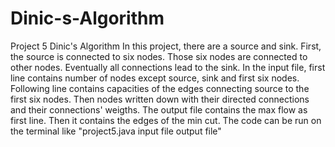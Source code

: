 # Dinic-s-Algorithm
Project 5 Dinic's Algorithm
In this project, there are a source and sink. First, the source is connected to six nodes. Those six nodes are connected to other nodes. Eventually all connections lead to the sink. In the input file, first line contains number of nodes except source, sink and first six nodes. Following line contains capacities of the edges connecting source to the first six nodes. Then nodes written down with their directed connections and their connections' weigths. The output file contains the max flow as first line. Then it contains the edges of the min cut.
The code can be run on the terminal like "project5.java input file output file"
